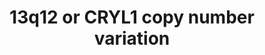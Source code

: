 ---
annotations:
- id: PW:0000013
  parent: disease pathway
  type: Pathway Ontology
  value: disease pathway
- id: DOID:0060388
  parent: genetic disease
  type: Disease Ontology
  value: chromosomal deletion syndrome
- id: DOID:150
  parent: disease of mental health
  type: Disease Ontology
  value: disease of mental health
- id: DOID:0060429
  parent: genetic disease
  type: Disease Ontology
  value: chromosomal duplication syndrome
authors:
- Fehrhart
- Eweitz
citedin: ''
communities:
- RareDiseases
description: 'Deletion or duplication of the CRYL1 gene located at chromosome 13q12
  (chr13:20977806-21100012 (GRCh37)) is a risk factor for psychiatric disorders (Kirov
  et al. 2014).  '
last-edited: 2025-10-30
ndex: null
organisms:
- Homo sapiens
redirect_from:
- /index.php/Pathway:WP5405
- /instance/WP5405
- /instance/WP5405_r140819
revision: r140819
schema-jsonld:
- '@context': https://schema.org/
  '@id': https://wikipathways.github.io/pathways/WP5405.html
  '@type': Dataset
  creator:
    '@type': Organization
    name: WikiPathways
  description: 'Deletion or duplication of the CRYL1 gene located at chromosome 13q12
    (chr13:20977806-21100012 (GRCh37)) is a risk factor for psychiatric disorders
    (Kirov et al. 2014).  '
  keywords:
  - 3-dehydro-L-gulonate
  - CRYL1
  - Cibacron blue
  - L-gulonate
  - Malonate
  - NAD+
  - NADH
  license: CC0
  name: '13q12 or CRYL1 copy number variation '
seo: CreativeWork
title: '13q12 or CRYL1 copy number variation '
wpid: WP5405
---